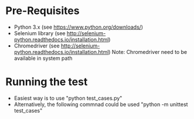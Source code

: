 Pre-Requisites
==============
* Python 3.x (see https://www.python.org/downloads/)
* Selenium library (see http://selenium-python.readthedocs.io/installation.html)
* Chromedriver (see http://selenium-python.readthedocs.io/installation.html)
Note: Chromedriver need to be available in system path

Running the test
================
* Easiest way is to use "python test_cases.py"
* Alternatively, the following commnad could be used "python -m unittest test_cases"